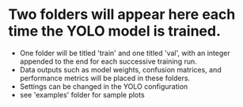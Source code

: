 # Two folders will appear here each time the YOLO model is trained. 

- One folder will be titled 'train' and one titled 'val', with an integer appended to the end for each successive training run. 
- Data outputs such as model weights, confusion matrices, and performance metrics will be placed in these folders. 
- Settings can be changed in the YOLO configuration
- see 'examples' folder for sample plots